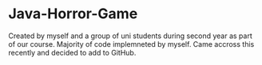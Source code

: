 # Java-Horror-Game

Created by myself and a group of uni students during second year as part of our course. Majority of code implemneted by myself.
Came accross this recently and decided to add to GitHub.
